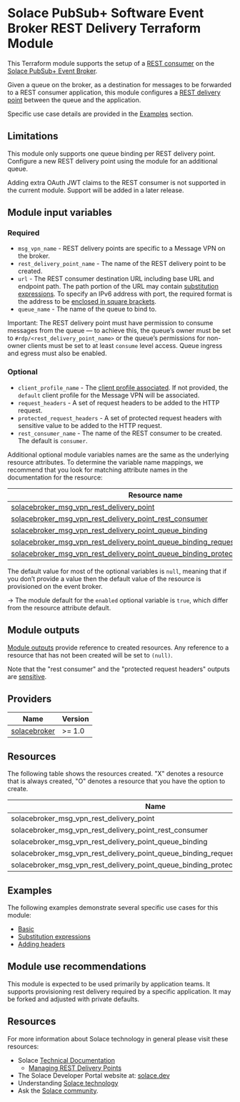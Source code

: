 # Solace PubSub+ Software Event Broker REST Delivery Terraform Module

This Terraform module supports the setup of a [REST consumer](https://docs.solace.com/API/REST/REST-Consumers.htm) on the [Solace PubSub+ Event Broker](https://solace.com/products/event-broker/).

Given a queue on the broker, as a destination for messages to be forwarded to a REST consumer application, this module configures a [REST delivery point](https://docs.solace.com/API/REST/REST-Consumers.htm#_Toc433874658) between the queue and the application.

Specific use case details are provided in the [Examples](#examples) section.

## Limitations

This module only supports one queue binding per REST delivery point. Configure a new REST delivery point using the module for an additional queue.

Adding extra OAuth JWT claims to the REST consumer is not supported in the current module. Support will be added in a later release.

## Module input variables

### Required

* `msg_vpn_name` - REST delivery points are specific to a Message VPN on the broker.
* `rest_delivery_point_name` - The name of the REST delivery point to be created.
* `url` - The REST consumer destination URL including base URL and endpoint path. The path portion of the URL may contain [substitution expressions](https://docs.solace.com/Messaging/Substitution-Expressions-Overview.htm). To specify an IPv6 address with port, the required format is the address to be [enclosed in square brackets](https://www.rfc-editor.org/rfc/rfc3986.html#section-3.2.2).
* `queue_name` - The name of the queue to bind to.

Important: The REST delivery point must have permission to consume messages from the queue — to achieve this, the queue’s owner must be set to `#rdp/<rest_delivery_point_name>` or the queue’s permissions for non-owner clients must be set to at least `consume` level access. Queue ingress and egress must also be enabled.

### Optional

* `client_profile_name` - The [client profile associated](https://docs.solace.com/Services/Managing-RDPs.htm#associating-client-profiles-with-REST-delivery-points). If not provided, the `default` client profile for the Message VPN will be associated.
* `request_headers` - A set of request headers to be added to the HTTP request.
* `protected_request_headers` - A set of protected request headers with sensitive value to be added to the HTTP request.
* `rest_consumer_name` - The name of the REST consumer to be created. The default is `consumer`.

Additional optional module variables names are the same as the underlying resource attributes. To determine the variable name mappings, we recommend that you look for matching attribute names in the documentation for the resource:

| Resource name |
|---------------|
|[solacebroker_msg_vpn_rest_delivery_point](https://registry.terraform.io/providers/SolaceProducts/solacebroker/latest/docs/resources/msg_vpn_rest_delivery_point#optional)|
|[solacebroker_msg_vpn_rest_delivery_point_rest_consumer](https://registry.terraform.io/providers/SolaceProducts/solacebroker/latest/docs/resources/msg_vpn_rest_delivery_point_rest_consumer#optional)|
|[solacebroker_msg_vpn_rest_delivery_point_queue_binding](https://registry.terraform.io/providers/SolaceProducts/solacebroker/latest/docs/resources/msg_vpn_rest_delivery_point_queue_binding#optional)|
|[solacebroker_msg_vpn_rest_delivery_point_queue_binding_request_header](https://registry.terraform.io/providers/SolaceProducts/solacebroker/latest/docs/resources/msg_vpn_rest_delivery_point_queue_binding_request_header#optional)|
|[solacebroker_msg_vpn_rest_delivery_point_queue_binding_protected_request_header](https://registry.terraform.io/providers/SolaceProducts/solacebroker/latest/docs/resources/msg_vpn_rest_delivery_point_queue_binding_protected_request_header#optional)|

The default value for most of the optional variables is `null`, meaning that if you don’t provide a value then the default value of the resource is provisioned on the event broker.

-> The module default for the `enabled` optional variable is `true`, which differ from the resource attribute default.

## Module outputs

[Module outputs](https://developer.hashicorp.com/terraform/language/values/outputs) provide reference to created resources. Any reference to a resource that has not been created will be set to `(null)`.

Note that the "rest consumer" and the "protected request headers" outputs are [sensitive](https://developer.hashicorp.com/terraform/language/values/outputs#sensitive-suppressing-values-in-cli-output).

## Providers

| Name | Version |
|------|---------|
| <a name="provider_solacebroker"></a> [solacebroker](https://registry.terraform.io/providers/SolaceProducts/solacebroker/latest) | >= 1.0 |

## Resources

The following table shows the resources created. "X" denotes a resource that is always created, "O" denotes a resource that you have the option to create.  

| Name | |
|------|------|
| solacebroker_msg_vpn_rest_delivery_point | X |
| solacebroker_msg_vpn_rest_delivery_point_rest_consumer | X |
| solacebroker_msg_vpn_rest_delivery_point_queue_binding | X |
| solacebroker_msg_vpn_rest_delivery_point_queue_binding_request_header | O |
| solacebroker_msg_vpn_rest_delivery_point_queue_binding_protected_request_header | O |

## Examples

The following examples demonstrate several specific use cases for this module:

- [Basic](examples/basic)
- [Substitution expressions](examples/using-substitution-expressions)
- [Adding headers](examples/adding-headers)

## Module use recommendations

This module is expected to be used primarily by application teams. It supports provisioning rest delivery required by a specific application. It may be forked and adjusted with private defaults.

## Resources

For more information about Solace technology in general please visit these resources:

- Solace [Technical Documentation](https://docs.solace.com/)
    - [Managing REST Delivery Points](https://docs.solace.com/Services/Managing-RDPs.htm)
- The Solace Developer Portal website at: [solace.dev](//solace.dev/)
- Understanding [Solace technology](//solace.com/products/platform/)
- Ask the [Solace community](//dev.solace.com/community/).
